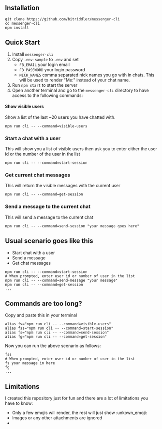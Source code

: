 ## Installation
```
git clone https://github.com/bitriddler/messenger-cli
cd messenger-cli
npm install
```

## Quick Start
1. Install `messenger-cli`
2. Copy `.env-sample` to `.env` and set
    - `FB_EMAIL` your login email
    - `FB_PASSWORD` your login password
    - `NICK_NAMES` comma separated nick names you go with in chats. This will be used to render "Me:" instead of your chat name.
3. Run `npm start` to start the server
5. Open another terminal and go to the `messenger-cli` directory to have access to the following commands:

#### Show visible users
Show a list of the last ~20 users you have chatted with.
```
npm run cli -- --command=visible-users
```

### Start a chat with a user
This will show you a list of visible users then ask you to enter either the user id or the number of the user in the list
```
npm run cli -- --command=start-session
```

### Get current chat messages
This will return the visible messages with the current user
```
npm run cli -- --command=get-session
```

### Send a message to the current chat
This will send a message to the current chat
```
npm run cli -- --command=send-session "your message goes here"
```


## Usual scenario goes like this
- Start chat with a user
- Send a message
- Get chat messages
```
npm run cli -- --command=start-session
# When prompted, enter user id or number of user in the list
npm run cli -- --command=send-message "your message"
npm run cli -- --command=get-session
...
```

## Commands are too long?
Copy and paste this in your terminal

```
alias fv="npm run cli -- --command=visible-users"
alias fss="npm run cli -- --command=start-session"
alias fs="npm run cli -- --command=send-session"
alias fg="npm run cli -- --command=get-session"
```

Now you can run the above scenario as follows:
```
fss
# When prompted, enter user id or number of user in the list
fs your message in here
fg
...
```

## Limitations
I created this repository just for fun and there are a lot of limitations you have to know:
- Only a few emojis will render, the rest will just show :unkown_emoji:
- Images or any other attachments are ignored
- 
